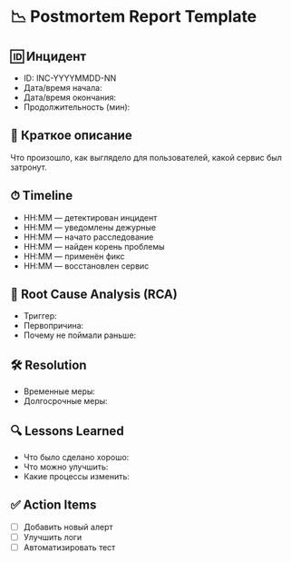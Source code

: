 # 📉 Postmortem Report Template

## 🆔 Инцидент
- ID: INC-YYYYMMDD-NN
- Дата/время начала:
- Дата/время окончания:
- Продолжительность (мин):

## 📌 Краткое описание
Что произошло, как выглядело для пользователей, какой сервис был затронут.

## ⏱ Timeline
- HH:MM — детектирован инцидент
- HH:MM — уведомлены дежурные
- HH:MM — начато расследование
- HH:MM — найден корень проблемы
- HH:MM — применён фикс
- HH:MM — восстановлен сервис

## 🐞 Root Cause Analysis (RCA)
- Триггер:  
- Первопричина:  
- Почему не поймали раньше:

## 🛠️ Resolution
- Временные меры:
- Долгосрочные меры:

## 🔍 Lessons Learned
- Что было сделано хорошо:  
- Что можно улучшить:  
- Какие процессы изменить:  

## ✅ Action Items
- [ ] Добавить новый алерт
- [ ] Улучшить логи
- [ ] Автоматизировать тест
